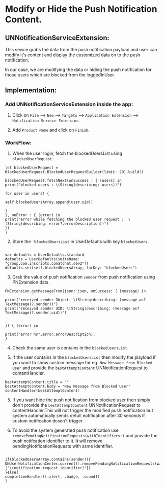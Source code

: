 
# Modify or Hide the Push Notification Content.

## UNNotificationServiceExtension: 

This sevice grabs the data from the push notification payload and user can modify it's content and display the customized data on to the push notification.

In our case, we are modifying the data or hiding the push notification for those users which are blocked from the loggedInUser.

## Implementation: 

### Add  UNNotificationServiceExtension inside the app:

1. Click on `File` --> `New` --> `Targets`  --> `Application Extension` --> `Notification Service Extension`.

2. Add  `Product Name` and click on `Finish`. 


###  WorkFlow:

1. When the user login, fetch the blockedUsersList using  `blockedUserRequest`. 

```
let blockedUserRequest = BlockedUserRequest.BlockedUserRequestBuilder(limit: 20).build()

blockedUserRequest.fetchNext(onSuccess : { (users) in
print("blocked users : \(String(describing: users))")

for user in users! {

self.blockedUsersArray.append(user.uid!)

}
}, onError : { (error) in
print("error while fetching the blocked user request :  \(String(describing: error?.errorDescription))")
})
}
```

 2. Store the `'blockedUsersList` in UserDefaults with key `blockedUsers`.
 
 ```
 
 var defaults = UserDefaults.standard
 defaults = UserDefaults(suiteName: "group.com.inscripts.comatchat.dev2")!
 defaults.set(self.blockedUsersArray, forKey: "blockedUsers")
 
 ```
 
 3. Grab the value of push notification `sender` from push notification using PNExtension data.
 
  ```
  PNExtension.getMessageFrom(json: json, onSuccess: { (message) in
  
  print("received sender Object: \(String(describing: (message as? TextMessage)?.sender))")
  print("received sender UID: \(String(describing: (message as? TextMessage)?.sender.uid))")
  
  
  }) { (error) in
  
  print("error %@",error.errorDescription);
  }
  
  ```
  
 4. Check the same user is contains in the `blockedUsersList`.
 
 5. If the user contains in the `blockedUsersList` then modify the playload if you want to show custom message for eg. `New Message from Blocked User` and provide the `bestAttemptContent` UNNotificationRequest to contentHandler.
 
  ```
  bestAttemptContent.title = ""
  bestAttemptContent.body = "New Message from Blocked User"
  contentHandler(bestAttemptContent)
  
   ```

 5. If you want hide the push notification from blocked user then simply don't provide the `bestAttemptContent` UNNotificationRequest to contentHandler.This will not trigger the modified push notification but system automatically sends defult notification after 30 seconds if custom  notification dosen't trigger.
 
 6. To avoid the system generated push notification use `removePendingNotificationRequests(withIdentifiers:)` and provide the push notifcation identifier to it. It will remove pendingNotificationRequests with same identifier.
 
 
 ```
 
 if(blockedUsersArray.contains(sender)){
 UNUserNotificationCenter.current().removePendingNotificationRequests(withIdentifiers: ["\(notification.request.identifier)"])
 }else{
 completionHandler([.alert, .badge, .sound])
 }
 
 ```
 
